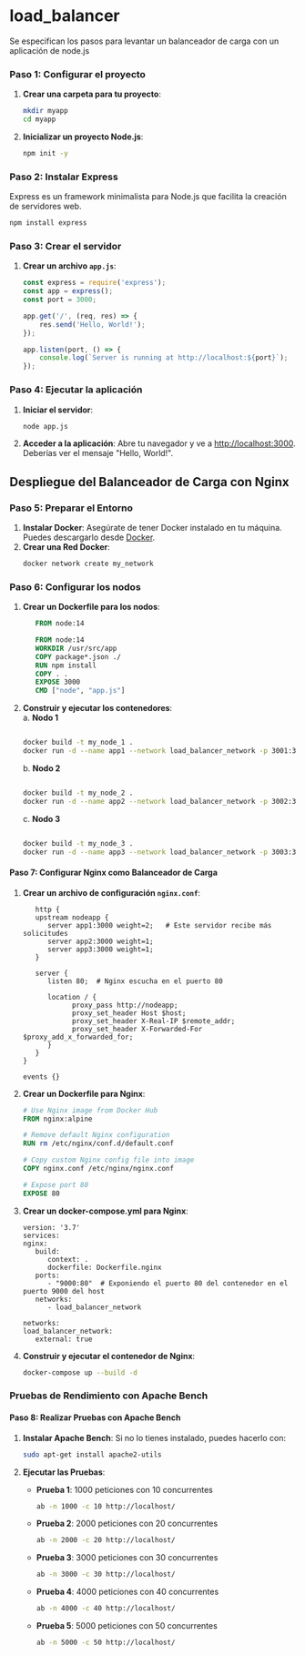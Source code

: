 # load_balancer
Se especifican los pasos para levantar un balanceador de carga con un aplicación de node.js
### Paso 1: Configurar el proyecto
1. **Crear una carpeta para tu proyecto**:
   ```bash
   mkdir myapp
   cd myapp
   ```

2. **Inicializar un proyecto Node.js**:
   ```bash
   npm init -y
   ```
### Paso 2: Instalar Express
Express es un framework minimalista para Node.js que facilita la creación de servidores web.
```bash
npm install express
```

### Paso 3: Crear el servidor
1. **Crear un archivo `app.js`**:
   ```javascript
   const express = require('express');
   const app = express();
   const port = 3000;

   app.get('/', (req, res) => {
       res.send('Hello, World!');
   });

   app.listen(port, () => {
       console.log(`Server is running at http://localhost:${port}`);
   });
   ```

### Paso 4: Ejecutar la aplicación
1. **Iniciar el servidor**:
   ```bash
   node app.js
   ```

2. **Acceder a la aplicación**:
   Abre tu navegador y ve a [http://localhost:3000](http://localhost:3000). Deberías ver el mensaje "Hello, World!".

## Despliegue del Balanceador de Carga con Nginx

### Paso 5: Preparar el Entorno
1. **Instalar Docker**: Asegúrate de tener Docker instalado en tu máquina. Puedes descargarlo desde [Docker](https://www.docker.com/get-started).
2. **Crear una Red Docker**: 
   ```bash
   docker network create my_network
   ```

### Paso 6: Configurar los nodos 
1. **Crear un Dockerfile para los nodos**:
   ```dockerfile
      FROM node:14

      FROM node:14
      WORKDIR /usr/src/app
      COPY package*.json ./
      RUN npm install
      COPY . .
      EXPOSE 3000
      CMD ["node", "app.js"]
   
   ```
2. **Construir y ejecutar los contenedores**:  
   a. **Nodo 1**

   ```bash

   docker build -t my_node_1 .
   docker run -d --name app1 --network load_balancer_network -p 3001:3000 my_node_1

   ```
   b.  **Nodo 2**
   ```bash

   docker build -t my_node_2 .
   docker run -d --name app2 --network load_balancer_network -p 3002:3000 my_node_2

   ```
   c.  **Nodo 3**
   ```bash

   docker build -t my_node_3 .
   docker run -d --name app3 --network load_balancer_network -p 3003:3000 my_node_3

   ```

#### Paso 7: Configurar Nginx como Balanceador de Carga
1. **Crear un archivo de configuración `nginx.conf`**:
   ```nginx
      http {
      upstream nodeapp {
         server app1:3000 weight=2;   # Este servidor recibe más solicitudes
         server app2:3000 weight=1;
         server app3:3000 weight=1;
      }

      server {
         listen 80;  # Nginx escucha en el puerto 80

         location / {
               proxy_pass http://nodeapp;
               proxy_set_header Host $host;
               proxy_set_header X-Real-IP $remote_addr;
               proxy_set_header X-Forwarded-For $proxy_add_x_forwarded_for;
         }
      }
   }

   events {}
   ```
2. **Crear un Dockerfile para Nginx**:
   ```dockerfile
   # Use Nginx image from Docker Hub
   FROM nginx:alpine

   # Remove default Nginx configuration
   RUN rm /etc/nginx/conf.d/default.conf

   # Copy custom Nginx config file into image
   COPY nginx.conf /etc/nginx/nginx.conf

   # Expose port 80
   EXPOSE 80

   ```

3. **Crear un docker-compose.yml para Nginx**:
   ```
   version: '3.7'
   services:
   nginx:
      build:
         context: .
         dockerfile: Dockerfile.nginx
      ports:
         - "9000:80"  # Exponiendo el puerto 80 del contenedor en el puerto 9000 del host
      networks:
         - load_balancer_network

   networks:
   load_balancer_network:
      external: true
   ```
4. **Construir y ejecutar el contenedor de Nginx**:
   ```bash
   docker-compose up --build -d
   ```

### Pruebas de Rendimiento con Apache Bench

#### Paso 8: Realizar Pruebas con Apache Bench
1. **Instalar Apache Bench**: Si no lo tienes instalado, puedes hacerlo con:
   ```bash
   sudo apt-get install apache2-utils
   ```

2. **Ejecutar las Pruebas**:
   - **Prueba 1**: 1000 peticiones con 10 concurrentes
     ```bash
     ab -n 1000 -c 10 http://localhost/
     ```
   - **Prueba 2**: 2000 peticiones con 20 concurrentes
     ```bash
     ab -n 2000 -c 20 http://localhost/
     ```
   - **Prueba 3**: 3000 peticiones con 30 concurrentes
     ```bash
     ab -n 3000 -c 30 http://localhost/
     ```
   - **Prueba 4**: 4000 peticiones con 40 concurrentes
     ```bash
     ab -n 4000 -c 40 http://localhost/
     ```
   - **Prueba 5**: 5000 peticiones con 50 concurrentes
     ```bash
     ab -n 5000 -c 50 http://localhost/
     ```